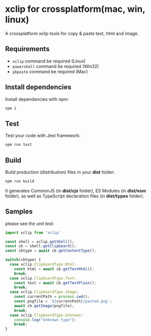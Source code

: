 # xclip for crossplatform(mac, win, linux)

A crossplatform xclip tools for copy & paste text, html and image.


## Requirements

- `xclip` command be required (Linux)
- `powershell` command be required (Win32)
- `pbpaste` command be required (Mac)

## Install dependencies

Install dependencies with npm:

```bash
npm i
```

## Test

Test your code with Jest framework:

```bash
npm run test
```

## Build

Build production (distribution) files in your **dist** folder:

```bash
npm run build
```

It generates CommonJS (in **dist/cjs** folder), ES Modules (in **dist/esm** folder), as well as TypeScript declaration files (in **dist/types** folder).


## Samples

please see the unit test:

```ts
import xclip from 'xclip'

const shell = xclip.getShell();
const cb = shell.getClipboard();
const cbtype = await cb.getContentType();

switch(cbtype) {
  case xclip.ClipboardType.Html:
    const html = await cb.getTextHtml();
    break;
  case xclip.ClipboardType.Text:
    const text = await cb.getTextPlain();
    break;
  case xclip.ClipboardType.Image:
    const currentPath = process.cwd();
    const pngfile = `${currentPath}/pasted.png`;
    await cb.getImage(pngfile);
    break;
  case xclip.ClipboardType.Unknown:
    console.log("Unknown type");
    break;
}
```
